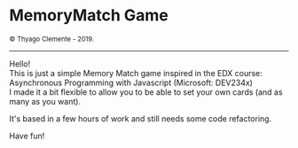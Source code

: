 <h1>MemoryMatch Game</h1>
<small>© Thyago Clemente - 2019.</small>
<hr>

Hello!<br>
This is just a simple Memory Match game inspired in the EDX course:
Asynchronous Programming with Javascript (Microsoft: DEV234x)<br>
I made it a bit flexible to allow you to be able to set your own cards (and as many as you want).

It's based in a few hours of work and still needs some code refactoring.

Have fun!